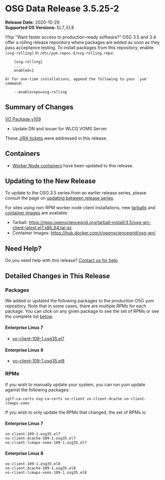 OSG Data Release 3.5.25-2
=========================

**Release Date:** 2020-10-29    
**Supported OS Versions:** EL7, EL8

!!!tip "Want faster access to production-ready software?"
    OSG 3.5 and 3.4 offer a rolling release repository where packages are added as soon as they pass acceptance testing.
    To install packages from this repository, enable `[osg-rolling]` in `/etc/yum.repos.d/osg-rolling.repo`:

        [osg-rolling]
        ...
        enabled=1

    Or for one-time installations, append the following to your `yum` command:

        --enablerepo=osg-rolling

Summary of Changes
------------------

[VO Package v109](https://github.com/opensciencegrid/osg-vo-config/releases/tag/release-109)

-   Update DN and issuer for WLCG VOMS Server


These [JIRA tickets](https://opensciencegrid.atlassian.net/issues/?jql=project%20%3D%20SOFTWARE%20AND%20fixVersion%20%3D%203.5.25-2%20ORDER%20BY%20priority%20DESC%2C%20key%20DESC) were addressed in this release.

Containers
----------

- [Worker Node containers](../../worker-node/using-wn-containers.md) have been updated to this release.

Updating to the New Release
---------------------------

To update to the OSG 3.5 series from an earlier release series, please consult the page on
[updating between release series](../updating-to-osg-35.md).

For sites using non-RPM worker node client installations, new [tarballs](../../worker-node/install-wn-tarball.md) and
[container images](../../worker-node/using-wn-containers.md) are available:

- Tarball: <https://repo.opensciencegrid.org/tarball-install/3.5/osg-wn-client-latest.el7.x86_64.tar.gz>
- Container Images: <https://hub.docker.com/r/opensciencegrid/osg-wn/>

Need Help?
----------

Do you need help with this release? [Contact us for help](../../common/help.md).

Detailed Changes in This Release
--------------------------------

### Packages

We added or updated the following packages to the production OSG yum repository.
Note that in some cases, there are multiple RPMs for each package.
You can click on any given package to see the set of RPMs or see the complete list [below](#rpms).

#### Enterprise Linux 7

-   [vo-client-109-1.osg35.el7](https://koji.chtc.wisc.edu/koji/search?match=glob&type=build&terms=vo-client-109-1.osg35.el7)

#### Enterprise Linux 8

-   [vo-client-109-1.osg35.el8](https://koji.chtc.wisc.edu/koji/search?match=glob&type=build&terms=vo-client-109-1.osg35.el8)

### RPMs

If you wish to manually update your system, you can run yum update against the following packages:

    igtf-ca-certs osg-ca-certs vo-client vo-client-dcache vo-client-lcmaps-voms

If you wish to only update the RPMs that changed, the set of RPMs is:

#### Enterprise Linux 7

``` file
vo-client-109-1.osg35.el7
vo-client-dcache-109-1.osg35.el7
vo-client-lcmaps-voms-109-1.osg35.el7
```

#### Enterprise Linux 8

``` file
vo-client-109-1.osg35.el8
vo-client-dcache-109-1.osg35.el8
vo-client-lcmaps-voms-109-1.osg35.el8
```
